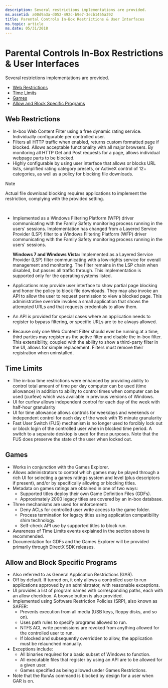 ```yaml
---
description: Several restrictions implementations are provided.
ms.assetid: a00d9a3a-d052-492c-b9e7-3ecb1455a392
title: Parental Controls In-Box Restrictions & User Interfaces
ms.topic: article
ms.date: 05/31/2018
---
```


# Parental Controls In-Box Restrictions & User Interfaces

Several restrictions implementations are provided.

-   [Web Restrictions](#web-restrictions)
-   [Time Limits](#time-limits)
-   [Games](#games)
-   [Allow and Block Specific Programs](#allow-and-block-specific-programs)

## Web Restrictions

-   In-box Web Content Filter using a free dynamic rating service. Individually configurable per controlled user.
-   Filters all HTTP traffic when enabled, returns custom formatted page if blocked. Allows acceptable functionality with all major browsers. By monitoring all HTTP Get and Post requests for a page, allows individual webpage parts to be blocked.
-   Highly configurable by using user interface that allows or blocks URL lists, simplified rating category presets, or ActiveX control of 12+ categories, as well as a policy for blocking file downloads.

> [!Note]  
> Actual file download blocking requires applications to implement the restriction, complying with the provided setting.

 

-   Implemented as a Windows Filtering Platform (WFP) driver communicating with the Family Safety monitoring process running in the users' sessions. Implementation has changed from a Layered Service Provider (LSP) filter to a Windows Filtering Platform (WFP) driver communicating with the Family Safety monitoring process running in the users' sessions.

    **Windows 7 and Windows Vista:** Implemented as a Layered Service Provider (LSP) filter communicating with a low-rights service for overall management and monitoring. The filter remains in the LSP chain when disabled, but passes all traffic through. This implementation is supported only for the operating systems listed.

-   Applications may provide user interface to show partial page blocking and honor the policy to block file downloads. They may also invoke an API to allow the user to request permission to view a blocked page. This administrative override invokes a small application that shows the attempted URLs and that requests credentials to allow them.
-   An API is provided for special cases where an application needs to register to bypass filtering, or specific URLs are to be always allowed.
-   Because only one Web Content Filter should ever be running at a time, third parties may register as the active filter and disable the in-box filter. This extensibility, coupled with the ability to show a third-party filter in the UI, allows for simple replacement. Filters must remove their registration when uninstalled.

## Time Limits

-   The in-box time restrictions were enhanced by providing ability to control total amount of time per day computer can be used (time allowance) in addition to ability to control times when computer can be used (curfew) which was available in previous versions of Windows.
-   UI for curfew allows independent control for each day of the week with half-hour granularity
-   UI for time allowance allows controls for weekdays and weekends or independent control for each day of the week with 15 minute granularity
-   Fast User Switch (FUS) mechanism is no longer used to forcibly lock out or block login of the controlled user when in blocked time period. A switch to a separate desktop is used for these purposes. Note that the FUS does preserve the state of the user when locked out.

## Games

-   Works in conjunction with the Games Explorer.
-   Allows administrators to control which games may be played through a rich UI for selecting a games ratings system and level (plus descriptors if present), and/or by specifically allowing or blocking titles.
-   Metadata on games ratings are obtained in one of two ways:
    -   Supported titles deploy their own Game Definition Files (GDFs).
    -   Approximately 2000 legacy titles are covered by an in-box database.
-   Three mechanisms are used for enforcement:
    -   Deny ACLs for controlled user write access to the game folder.
    -   Process termination for legacy titles using application compatibility shim technology.
    -   Self-check API use by supported titles to block run.
-   Awareness of Time Limits events explained in the section above is recommended.
-   Documentation for GDFs and the Games Explorer will be provided primarily through DirectX SDK releases.

## Allow and Block Specific Programs

-   Also referred to as General Application Restrictions (GAR).
-   Off by default. If turned on, it only allows a controlled user to run applications approved by an administrator, with reasonable exceptions.
-   UI provides a list of program names with corresponding paths, each with an allow checkbox. A browse button is also provided.
-   Implemented using Software Restriction Policies (SRP), also known as SAFER:
    -   Prevents execution from all media (USB keys, floppy disks, and so on).
    -   Uses path rules to specify programs allowed to run.
    -   NTFS ACL write permissions are revoked from anything allowed for the controlled user to run.
    -   If blocked and subsequently overridden to allow, the application must be relaunched manually.
-   Exceptions include:
    -   All binaries required for a basic subset of Windows to function.
    -   All executable files that register by using an API are to be allowed for a given user.
    -   Games specified as being allowed under Games Restrictions.
-   Note that the RunAs command is blocked by design for a user when GAR is on.

 

 



